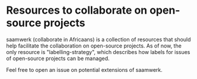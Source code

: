 Resources to collaborate on open-source projects
================

saamwerk (collaborate in Africaans) is a collection of resources that should
help facilitate the collaboration on open-source projects. As of now, the 
only resource is "labelling-strategy", which describes how labels for issues
of open-source projects can be managed.

Feel free to open an issue on potential extensions of saamwerk.